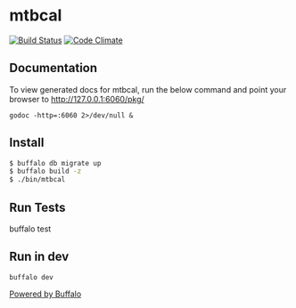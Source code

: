 # mtbcal

[![Build Status](https://travis-ci.org/slashk/mtbcal.svg?branch=master)](https://travis-ci.org/slashk/mtbcal)
[![Code Climate](https://codeclimate.com/github/slashk/mtbcal/badges/gpa.svg)](https://codeclimate.com/github/slashk/mtbcal)

## Documentation

To view generated docs for mtbcal, run the below command and point your browser to http://127.0.0.1:6060/pkg/

    godoc -http=:6060 2>/dev/null &

## Install

```bash
$ buffalo db migrate up
$ buffalo build -z
$ ./bin/mtbcal
```

## Run Tests

   buffalo test

## Run in dev

    buffalo dev

[Powered by Buffalo](http://gobuffalo.io)

